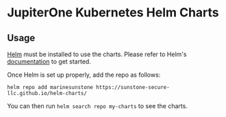 # JupiterOne Kubernetes Helm Charts

## Usage

[Helm](https://helm.sh) must be installed to use the charts.
Please refer to Helm's [documentation](https://helm.sh/docs/) to get started.

Once Helm is set up properly, add the repo as follows:

```console
helm repo add marinesunstone https://sunstone-secure-llc.github.io/helm-charts/ 
```

You can then run `helm search repo my-charts` to see the charts.
